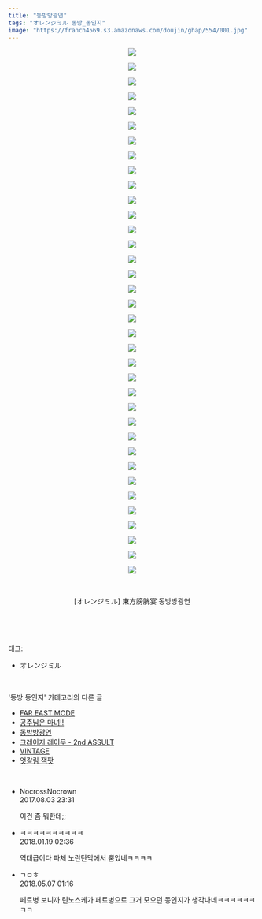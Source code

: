 ```yaml
---
title: "동방방광연"
tags: "オレンジミル 동방_동인지"
image: "https://franch4569.s3.amazonaws.com/doujin/ghap/554/001.jpg"
---
```

<div class="article">
<p style="text-align: center; clear: none; float: none;"><img src="{{ site.imgserver2 }}/ghap/554/001.jpg"/></p>
<p style="text-align: center; clear: none; float: none;"><img src="{{ site.imgserver2 }}/ghap/554/002.jpg"/></p>
<p style="text-align: center; clear: none; float: none;"><img src="{{ site.imgserver2 }}/ghap/554/003.jpg"/></p>
<p style="text-align: center; clear: none; float: none;"><img src="{{ site.imgserver2 }}/ghap/554/004.jpg"/></p>
<p style="text-align: center; clear: none; float: none;"><img src="{{ site.imgserver2 }}/ghap/554/005.jpg"/></p>
<p style="text-align: center; clear: none; float: none;"><img src="{{ site.imgserver2 }}/ghap/554/006.jpg"/></p>
<p style="text-align: center; clear: none; float: none;"><img src="{{ site.imgserver2 }}/ghap/554/007.jpg"/></p>
<p style="text-align: center; clear: none; float: none;"><img src="{{ site.imgserver2 }}/ghap/554/008.jpg"/></p>
<p style="text-align: center; clear: none; float: none;"><img src="{{ site.imgserver2 }}/ghap/554/009.jpg"/></p>
<p style="text-align: center; clear: none; float: none;"><img src="{{ site.imgserver2 }}/ghap/554/010.jpg"/></p>
<p style="text-align: center; clear: none; float: none;"><img src="{{ site.imgserver2 }}/ghap/554/011.jpg"/></p>
<p style="text-align: center; clear: none; float: none;"><img src="{{ site.imgserver2 }}/ghap/554/012.jpg"/></p>
<p style="text-align: center; clear: none; float: none;"><img src="{{ site.imgserver2 }}/ghap/554/013.jpg"/></p>
<p style="text-align: center; clear: none; float: none;"><img src="{{ site.imgserver2 }}/ghap/554/014.jpg"/></p>
<p style="text-align: center; clear: none; float: none;"><img src="{{ site.imgserver2 }}/ghap/554/015.jpg"/></p>
<p style="text-align: center; clear: none; float: none;"><img src="{{ site.imgserver2 }}/ghap/554/016.jpg"/></p>
<p style="text-align: center; clear: none; float: none;"><img src="{{ site.imgserver2 }}/ghap/554/017.jpg"/></p>
<p style="text-align: center; clear: none; float: none;"><img src="{{ site.imgserver2 }}/ghap/554/018.jpg"/></p>
<p style="text-align: center; clear: none; float: none;"><img src="{{ site.imgserver2 }}/ghap/554/019.jpg"/></p>
<p style="text-align: center; clear: none; float: none;"><img src="{{ site.imgserver2 }}/ghap/554/020.jpg"/></p>
<p style="text-align: center; clear: none; float: none;"><img src="{{ site.imgserver2 }}/ghap/554/021.jpg"/></p>
<p style="text-align: center; clear: none; float: none;"><img src="{{ site.imgserver2 }}/ghap/554/022.jpg"/></p>
<p style="text-align: center; clear: none; float: none;"><img src="{{ site.imgserver2 }}/ghap/554/023.jpg"/></p>
<p style="text-align: center; clear: none; float: none;"><img src="{{ site.imgserver2 }}/ghap/554/024.jpg"/></p>
<p style="text-align: center; clear: none; float: none;"><img src="{{ site.imgserver2 }}/ghap/554/025.jpg"/></p>
<p style="text-align: center; clear: none; float: none;"><img src="{{ site.imgserver2 }}/ghap/554/026.jpg"/></p>
<p style="text-align: center; clear: none; float: none;"><img src="{{ site.imgserver2 }}/ghap/554/027.jpg"/></p>
<p style="text-align: center; clear: none; float: none;"><img src="{{ site.imgserver2 }}/ghap/554/028.jpg"/></p>
<p style="text-align: center; clear: none; float: none;"><img src="{{ site.imgserver2 }}/ghap/554/029.jpg"/></p>
<p style="text-align: center; clear: none; float: none;"><img src="{{ site.imgserver2 }}/ghap/554/030.jpg"/></p>
<p style="text-align: center; clear: none; float: none;"><img src="{{ site.imgserver2 }}/ghap/554/031.jpg"/></p>
<p style="text-align: center; clear: none; float: none;"><img src="{{ site.imgserver2 }}/ghap/554/032.jpg"/></p>
<p style="text-align: center; clear: none; float: none;"><img src="{{ site.imgserver2 }}/ghap/554/033.jpg"/></p>
<p style="text-align: center; clear: none; float: none;"><img src="{{ site.imgserver2 }}/ghap/554/034.jpg"/></p>
<p style="text-align: center; clear: none; float: none;"><img src="{{ site.imgserver2 }}/ghap/554/035.jpg"/></p>
<p style="text-align: center; clear: none; float: none;"><img src="{{ site.imgserver2 }}/ghap/554/036.jpg"/></p>
<p style="text-align: center; clear: none; float: none;"><br/></p>
<p style="text-align: center; clear: none; float: none;">[オレンジミル] 東方膀胱宴 동방방광연</p>
<p style="text-align: center; clear: none; float: none;"><br/></p>
</div><br/>
<div class="tagTrail">
<p>태그: </p>
<ul>
<li>オレンジミル</li>
</ul>
</div><br/>
<div class="another">
<p>'동방 동인지' 카테고리의 다른 글</p>
<ul>
<li><a href="/ghap_556">FAR EAST MODE</a></li>
<li><a href="/ghap_555">공주님은 마녀!!</a></li>
<li><a href="/ghap_554">동방방광연</a></li>
<li><a href="/ghap_553">크레이지 레이무 - 2nd ASSULT</a></li>
<li><a href="/ghap_552">VINTAGE</a></li>
<li><a href="/ghap_550">엇갈림 잭팟</a></li>
</ul>
</div><br/>
<div class="cb_module cb_fluid">
<div class="cb_wrt cb_profile">
<div class="comment">
<ul>
<li class="cb_thumb_off" id="comment15051305">
<div class="cb_comment_area">
<div class="cb_info_area">
<div class="cb_section">
<span class="cb_nick_name">NocrossNocrown</span>
</div>
<div class="cb_section">
<span class="cb_date">2017.08.03 23:31 </span>
</div>
</div>
<div class="cb_dsc_comment">
<p class="cb_dsc">
											이건 좀 뭐한데;;
										</p>
</div>
</div></li>
<li class="cb_thumb_off" id="comment15177565">
<div class="cb_comment_area">
<div class="cb_info_area">
<div class="cb_section">
<span class="cb_nick_name">ㅋㅋㅋㅋㅋㅋㅋㅋㅋㅋ</span>
</div>
<div class="cb_section">
<span class="cb_date">2018.01.19 02:36 </span>
</div>
</div>
<div class="cb_dsc_comment">
<p class="cb_dsc">
											역대급이다 파체 노란탄막에서 뿜었네ㅋㅋㅋㅋ
										</p>
</div>
</div></li>
<li class="cb_thumb_off" id="comment15251575">
<div class="cb_comment_area">
<div class="cb_info_area">
<div class="cb_section">
<span class="cb_nick_name">ㄱㅁㅎ</span>
</div>
<div class="cb_section">
<span class="cb_date">2018.05.07 01:16 </span>
</div>
</div>
<div class="cb_dsc_comment">
<p class="cb_dsc">
											페트병 보니까 린노스케가 페트병으로 그거 모으던 동인지가 생각나네ㅋㅋㅋㅋㅋㅋㅋㅋ
										</p>
</div>
</div></li>
</ul>
</div>
</div><!-- commentList close -->
</div><br/>

